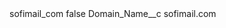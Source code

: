 <?xml version="1.0" encoding="UTF-8"?>
<CustomMetadata xmlns="http://soap.sforce.com/2006/04/metadata" xmlns:xsi="http://www.w3.org/2001/XMLSchema-instance" xmlns:xsd="http://www.w3.org/2001/XMLSchema">
    <label>sofimail_com</label>
    <protected>false</protected>
    <values>
        <field>Domain_Name__c</field>
        <value xsi:type="xsd:string">sofimail.com</value>
    </values>
</CustomMetadata>
